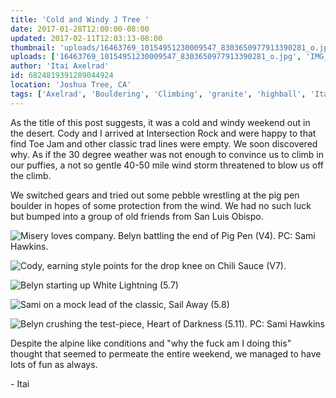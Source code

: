 ```yaml
---
title: 'Cold and Windy J Tree '
date: 2017-01-28T12:00:00-08:00
updated: 2017-02-11T12:03:13-08:00
thumbnail: 'uploads/16463769_10154951230009547_8303650977913390281_o.jpg'
uploads: ['16463769_10154951230009547_8303650977913390281_o.jpg', 'IMG_3997.JPG', 'IMG_4001.JPG', 'IMG_4015.JPG', '16252072_10154945993234547_331957342315451315_o.jpg']
author: 'Itai Axelrad'
id: 6824819391289044924
location: 'Joshua Tree, CA'
tags: ['Axelrad', 'Bouldering', 'Climbing', 'granite', 'highball', 'Itai', 'Joshua', 'trad', 'traditional', 'Tree']
---
```


As the title of this post suggests, it was a cold and windy weekend out in the desert. Cody and I arrived at Intersection Rock and were happy to that find Toe Jam and other classic trad lines were empty. We soon discovered why. As if the 30 degree weather was not enough to convince us to climb in our puffies, a not so gentle 40-50 mile wind storm threatened to blow us off the climb.

We switched gears and tried out some pebble wrestling at the pig pen boulder in hopes of some protection from the wind. We had no such luck but bumped into a group of old friends from San Luis Obispo.

![Misery loves company. Belyn battling the end of Pig Pen (V4). PC: Sami Hawkins.](uploads/16463769_10154951230009547_8303650977913390281_o.jpg)

![Cody, earning style points for the drop knee on Chili Sauce (V7).](uploads/IMG_3997.JPG)

![Belyn starting up White Lightning (5.7)](uploads/IMG_4001.JPG)

![Sami on a mock lead of the classic, Sail Away (5.8)](uploads/IMG_4015.JPG)

![Belyn crushing the test-piece, Heart of Darkness (5.11). PC: Sami Hawkins](uploads/16252072_10154945993234547_331957342315451315_o.jpg)

Despite the alpine like conditions and "why the fuck am I doing this" thought that seemed to permeate the entire weekend, we managed to have lots of fun as always.

\- Itai
